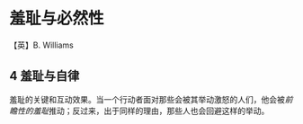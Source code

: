 # 羞耻与必然性

【英】B. Williams



## 4 羞耻与自律

羞耻的关键和互动效果。当一个行动者面对那些会被其举动激怒的人们，他会被*前瞻性的羞耻*推动；反过来，出于同样的理由，那些人也会回避这样的举动。

